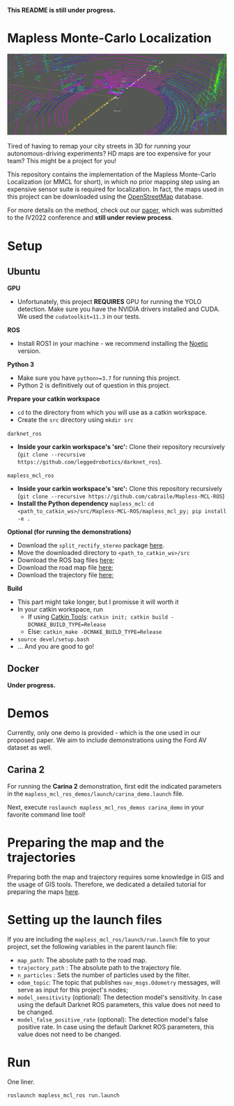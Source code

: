 **This README is still under progress.**

Mapless Monte-Carlo Localization
=============

![An illustration of the method in a localization pipeline.](resources/hero.png)

Tired of having to remap your city streets in 3D for running your autonomous-driving experiments? HD maps are too expensive for your team? This might be a project for you!

This repository contains the implementation of the Mapless Monte-Carlo Localization (or MMCL for short), in which no prior mapping step using an expensive sensor suite is required for localization. In fact, the maps used in this project can be downloaded using the [OpenStreetMap](https://www.openstreetmap.org/) database.

For more details on the method, check out our [paper](resources/paper.pdf), which was submitted to the IV2022 conference and **still under review process**.

Setup
=============

Ubuntu
-------

**GPU**
- Unfortunately, this project **REQUIRES** GPU for running the YOLO detection. Make sure you have the NVIDIA drivers installed and CUDA. We used the `cudatoolkit=11.3` in our tests.

**ROS**
- Install ROS1 in your machine - we recommend installing the [Noetic](http://wiki.ros.org/noetic/Installation/Ubuntu) version.

**Python 3** 
- Make sure you have `python>=3.7` for running this project. 
- Python 2 is definitively out of question in this project.

**Prepare your catkin workspace**
- `cd` to the directory from which you will use as a catkin workspace.
- Create the `src` directory using `mkdir src`

`darknet_ros`
- **Inside your carkin workspace's 'src':** Clone their repository recursively (`git clone --recursive https://github.com/leggedrobotics/darknet_ros`).

`mapless_mcl_ros`
- **Inside your carkin workspace's 'src':** Clone this repository recursively (`git clone --recursive https://github.com/cabraile/Mapless-MCL-ROS`)
- **Install the Python dependency** `mapless_mcl`: `cd <path_to_catkin_ws>/src/Mapless-MCL-ROS/mapless_mcl_py; pip install -e .`

**Optional (for running the demonstrations)**
- Download the `split_rectify_stereo` package [here](https://drive.google.com/file/d/1cig26bATuz5g-EIiUT-YCdjLovWB4RuB/view?usp=sharing).
- Move the downloaded directory to `<path_to_catkin_ws>/src`
- Download the ROS bag files [here](https://drive.google.com/drive/folders/19K-1EjE-EJwqM4iHRPnX-oLn--NlU0lt?usp=sharing);
- Download the road map file [here](https://drive.google.com/file/d/1BPNlTLTExGXqM3NVAV280eHUFdWGb9p0/view?usp=sharing);
- Download the trajectory file [here](https://drive.google.com/file/d/12sEUPd4Ntv2hiyNpk6SLxLV2rPuJuXH6/view?usp=sharing);

**Build**
- This part might take longer, but I promisse it will worth it
- In your catkin workspace, run 
    * If using [Catkin Tools](https://catkin-tools.readthedocs.io/en/latest/installing.html): `catkin init; catkin build -DCMAKE_BUILD_TYPE=Release`
    * Else: `catkin_make -DCMAKE_BUILD_TYPE=Release`
- `source devel/setup.bash`
- ... And you are good to go!

Docker 
-------
**Under progress.**

Demos
=============
Currently, only one demo is provided - which is the one used in our proposed paper. We aim to include demonstrations using the Ford AV dataset as well.

Carina 2
------------
For running the **Carina 2** demonstration, first edit the indicated parameters in the `mapless_mcl_ros_demos/launch/carina_demo.launch` file. 

Next, execute `roslaunch mapless_mcl_ros_demos carina_demo` in your favorite command line tool!

Preparing the map and the trajectories
=============
Preparing both the map and trajectory requires some knowledge in GIS and the usage of GIS tools. Therefore, we dedicated a detailed tutorial for preparing the maps [here](resources/gis_tutorial.md).

Setting up the launch files
=============
If you are including the `mapless_mcl_ros/launch/run.launch` file to your project, set the following variables in the parent launch file:
* `map_path`: The absolute path to the road map.
* `trajectory_path` : The absolute path to the trajectory file.
* `n_particles` : Sets the number of particles used by the filter.
* `odom_topic`: The topic that publishes `nav_msgs.Odometry` messages, will serve as input for this project's nodes;
* `model_sensitivity` (optional): The detection model's sensitivity. In case using the default Darknet ROS parameters, this value does not need to be changed.
* `model_false_positive_rate` (optional): The detection model's false positive rate. In case using the default Darknet ROS parameters, this value does not need to be changed.

Run
=============
One liner.

```bash
roslaunch mapless_mcl_ros run.launch
```
